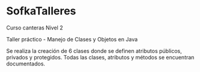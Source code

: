 # SofkaTalleres
Curso canteras Nivel 2

Taller práctico - Manejo de Clases y Objetos en Java

Se realiza la creación de 6 clases donde se definen atributos públicos, privados y protegidos.
Todas las clases, atributos y métodos se encuentran documentados.
